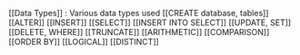 [[Data Types]] : Various data types used
[[CREATE database, tables]] 
[[ALTER]]
[[INSERT]]
[[SELECT]]
[[INSERT INTO SELECT]]
[[UPDATE, SET]]
[[DELETE, WHERE]]
[[TRUNCATE]]
[[ARITHMETIC]]
[[COMPARISON]]
[[ORDER BY]]
[[LOGICAL]]
[[DISTINCT]] 